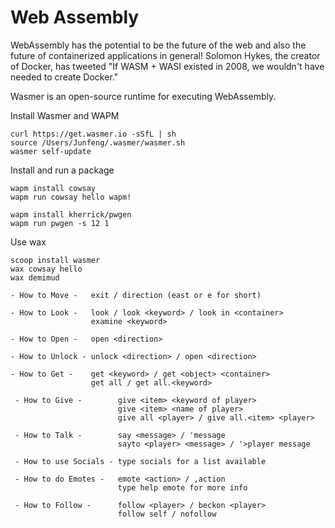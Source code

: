 # Web Assembly

WebAssembly has the potential to be the future of the web and also the future of containerized applications in general!
Solomon Hykes, the creator of Docker, has tweeted "If WASM + WASI existed in 2008, we wouldn't have needed to create Docker."

Wasmer is an open-source runtime for executing WebAssembly.

Install Wasmer and WAPM

```
curl https://get.wasmer.io -sSfL | sh
source /Users/Junfeng/.wasmer/wasmer.sh
wasmer self-update
```

Install and run a package

```
wapm install cowsay
wapm run cowsay hello wapm!

wapm install kherrick/pwgen
wapm run pwgen -s 12 1
```

Use wax

```
scoop install wasmer
wax cowsay hello
wax demimud
```

```demimud
- How to Move -   exit / direction (east or e for short)

- How to Look -   look / look <keyword> / look in <container>
                  examine <keyword>

- How to Open -   open <direction>

- How to Unlock - unlock <direction> / open <direction>

- How to Get -    get <keyword> / get <object> <container>
                  get all / get all.<keyword>

 - How to Give -        give <item> <keyword of player>
                        give <item> <name of player>
                        give all <player> / give all.<item> <player>

 - How to Talk -        say <message> / 'message
                        sayto <player> <message> / '>player message

 - How to use Socials - type socials for a list available

 - How to do Emotes -   emote <action> / ,action
                        type help emote for more info

 - How to Follow -      follow <player> / beckon <player>
                        follow self / nofollow
```
